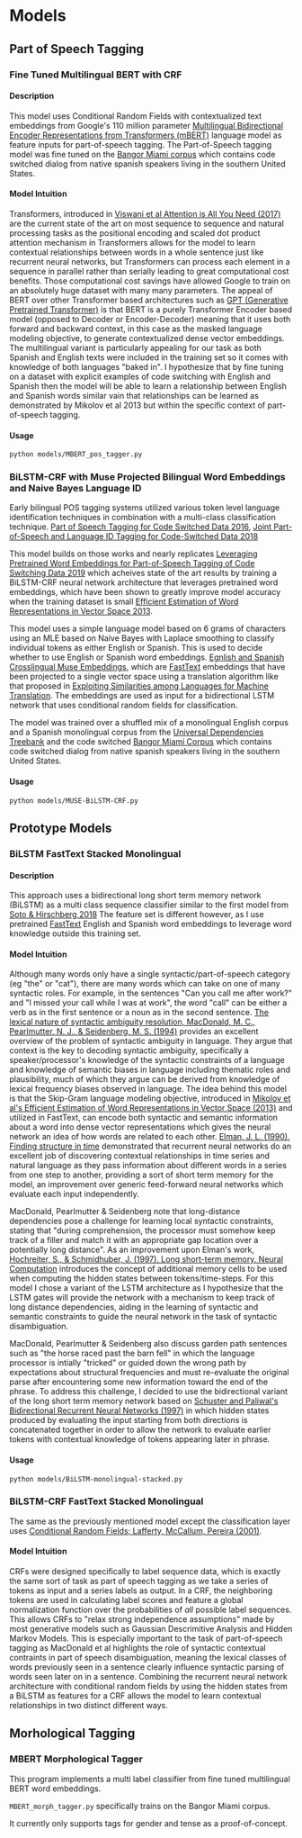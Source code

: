 # Models

## Part of Speech Tagging

### Fine Tuned Multilingual BERT with CRF

#### Description

This model uses Conditional Random Fields with contextualized text embeddings from Google's 110 million parameter [Multilingual Bidirectional Encoder Representations from Transformers (mBERT)](https://arxiv.org/abs/1810.04805) language model as feature inputs for part-of-speech tagging. The Part-of-Speech tagging model was fine tuned on the [Bangor Miami corpus](http://bangortalk.org.uk/speakers.php?c=miami) which contains code switched dialog from native spanish speakers living in the southern United States.

#### Model Intuition

Transformers, introduced in [Viswani et al Attention is All You Need (2017)](https://arxiv.org/abs/1706.03762) are the current state of the art on most sequence to sequence and natural processing tasks as the positional encoding and scaled dot product attention mechanism in Transformers allows for the model to learn contextual relationships between words in a whole sentence just like recurrent neural networks, but Transformers can process each element in a sequence in parallel rather than serially leading to great computational cost benefits. Those computational cost savings have allowed Google to train on an absolutely huge dataset with many many parameters. The appeal of BERT over other Transformer based architectures such as [GPT (Generative Pretrained Transformer)](https://cdn.openai.com/research-covers/language-unsupervised/language_understanding_paper.pdf) is that BERT is a purely Transformer Encoder based model (opposed to Decoder or Encoder-Decoder) meaning that it uses both forward and backward context, in this case as the masked language modeling objective, to generate contextualized dense vector embeddings. The multilingual variant is particularly appealing for our task as both Spanish and English texts were included in the training set so it comes with knowledge of both languages "baked in". I hypothesize that by fine tuning on a dataset with explicit examples of code switching with English and Spanish then the model will be able to learn a relationship between English and Spanish words similar vain that relationships can be learned as demonstrated by Mikolov et al 2013 but within the specific context of part-of-speech tagging.

#### Usage

`python models/MBERT_pos_tagger.py`

### BiLSTM-CRF with Muse Projected Bilingual Word Embeddings and Naive Bayes Language ID

Early bilingual POS tagging systems utilized various token level language identification techniques in combination with a multi-class classification technique. [Part of Speech Tagging for Code Switched Data 2016](https://arxiv.org/pdf/1909.13006.pdf), [Joint Part-of-Speech and Language ID Tagging for Code-Switched Data 2018](https://aclanthology.org/W18-3201/)

This model builds on those works and nearly replicates [Leveraging Pretrained Word Embeddings for Part-of-Speech Tagging of Code Switching Data 2019](https://aclanthology.org/W19-1410/) which acheives state of the art results by training a BiLSTM-CRF neural network architecture that leverages pretrained word embeddings, which have been shown to greatly improve model accuracy when the training dataset is small [Efficient Estimation of Word Representations in
Vector Space 2013](https://arxiv.org/pdf/1309.4168.pdf).

This model uses a simple language model based on 6 grams of characters using an MLE based on Naive Bayes with Laplace smoothing to classify individual tokens as either English or Spanish.
This is used to decide whether to use English or Spanish word embeddings. [Egnlish and Spanish Crosslingual Muse Embeddings](https://github.com/facebookresearch/MUSE), which are [FastText](https://arxiv.org/abs/1607.04606) embeddings that have been projected to a single vector space using a translation algorithm like that proposed in [Exploiting Similarities among Languages for Machine Translation](https://arxiv.org/pdf/1309.4168.pdf).
The embeddings are used as input for a bidirectional LSTM network that uses conditional random fields for classification.

The model was trained over a shuffled mix of a monolingual English corpus and a Spanish monolingual corpus from the [Universal Dependencies Treebank](https://github.com/UniversalDependencies) and the code switched [Bangor Miami Corpus](http://bangortalk.org.uk/speakers.php?c=miami) which contains code switched dialog from native spanish speakers living in the southern United States.

#### Usage

`python models/MUSE-BiLSTM-CRF.py`

## Prototype Models

### BiLSTM FastText Stacked Monolingual

#### Description
This approach uses a bidirectional long short term memory network (BiLSTM) as a multi class sequence classifier similar to the first model from [Soto & Hirschberg 2018](https://aclanthology.org/W18-3201/)
The feature set is different however, as I use pretrained [FastText](https://arxiv.org/abs/1607.04606) English and Spanish word embeddings to leverage word knowledge outside this training set.


#### Model Intuition

Although many words only have a single syntactic/part-of-speech category (eg "the" or "cat"), there are many words which can take on one of many syntactic roles. For example, in the sentences "Can you call me after work?" and "I missed your call while I was at work", the word "call" can be either a verb as in the first sentence or a noun as in the second sentence. [The lexical nature of syntactic ambiguity resolution, MacDonald, M. C., Pearlmutter, N. J., & Seidenberg, M. S. (1994)](https://pubmed.ncbi.nlm.nih.gov/7984711/) provides an excellent overview of the problem of syntactic ambiguity in language. They argue that context is the key to decoding syntactic ambiguity, specifically a speaker/processor's knowledge of the syntactic constraints of a language and knowledge of semantic biases in language including thematic roles and plausibility, much of which they argue can be derived from knowledge of lexical frequency biases observed in language. The idea behind this model is that the Skip-Gram language modeling objective, introduced in [Mikolov et al's Efficient Estimation of Word Representations in Vector Space (2013)](https://arxiv.org/pdf/1309.4168.pdf) and utilized in FastText, can encode both syntactic and semantic information about a word into dense vector representations which gives the neural network an idea of how words are related to each other. [Elman, J. L. (1990). Finding structure in time](https://onlinelibrary.wiley.com/doi/abs/10.1207/s15516709cog1402_1) demonstrated that recurrent neural networks do an excellent job of discovering contextual relationships in time series and natural language as they pass information about different words in a series from one step to another, providing a sort of short term memory for the model, an improvement over generic feed-forward neural networks which evaluate each input independently.

MacDonald, Pearlmutter & Seidenberg note that long-distance dependencies pose a challenge for learning local syntactic constraints, stating that "during comprehension, the processor must somehow keep track of a filler and match it with an appropriate gap location over a potentially long distance". As an improvement upon Elman's work, [Hochreiter, S., & Schmidhuber, J. (1997). Long short-term memory. Neural Computation](https://dl.acm.org/doi/10.1162/neco.1997.9.8.1735) introduces the concept of additional memory cells to be used when computing the hidden states between tokens/time-steps. 
For this model I chose a variant of the LSTM architecture as I hypothesize that the LSTM gates will provide the network with a mechanism to keep track of long distance dependencies, aiding in the learning of syntactic and semantic constraints to guide the neural network in the task of syntactic disambiguation.

MacDonald, Pearlmutter & Seidenberg also discuss garden path sentences such as "the horse raced past the barn fell" in which the language processor is intially "tricked" or guided down the wrong path by expectations about structural frequencies and must re-evaluate the original parse after encountering some new information toward the end of the phrase. To address this challenge, I decided to use the bidirectional variant of the long short term memory network based on [Schuster and Paliwal's Bidirectional Recurrent Neural Networks (1997)](https://ieeexplore.ieee.org/document/650093) in which hidden states produced by evaluating the input starting from both directions is concatenated together in order to allow the network to evaluate earlier tokens with contextual knowledge of tokens appearing later in phrase.

#### Usage

`python models/BiLSTM-monolingual-stacked.py`

### BiLSTM-CRF FastText Stacked Monolingual

The same as the previously mentioned model except the classification layer uses [Conditional Random Fields; Lafferty, McCallum, Pereira (2001)](https://repository.upenn.edu/cgi/viewcontent.cgi?article=1162&context=cis_papers).

#### Model Intuition

CRFs were designed specifically to label sequence data, which is exactly the same sort of task as part of speech tagging as we take a series of tokens as input and a series labels as output. In a CRF, the neighboring tokens are used in calculating label scores and feature a global normalization function over the probabilities of *all* possible label sequences. This allows CRFs to "relax strong independence assumptions" made by most generative models such as Gaussian Descrimitive Analysis and Hidden Markov Models. This is especially important to the task of part-of-speech tagging as MacDonald et al highlights the role of syntactic contextual contraints in part of speech disambiguation, meaning the lexical classes of words previously seen in a sentence clearly influence syntactic parsing of words seen later on in a sentence. Combining the recurrent neural network architecture with conditional random fields by using the hidden states from a BiLSTM as features for a CRF allows the model to learn contextual relationships in two distinct different ways.

## Morhological Tagging

### MBERT Morphological Tagger

This program implements a multi label classifier from fine tuned multilingual BERT word embeddings.

`MBERT_morph_tagger.py` specifically trains on the Bangor Miami corpus.

It currently only supports tags for gender and tense as a proof-of-concept.